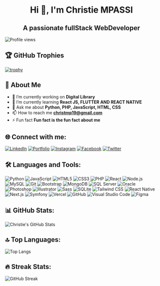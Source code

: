 <div align="center">
  <h1>Hi 👋, I'm Christie MPASSI</h1>
  <h2>A passionate fullStack WebDeveloper</h2>
</div>

![Profile views](https://shields.io/badge/dynamic/json?url=https://api.github.com/users/christmp19&query=$.public_repos&label=Profile%20views&logo=github&style=flat)

## 🏆 GitHub Trophies
[![trophy](https://github-profile-trophy.vercel.app/?username=christmp19&theme=onedark)](https://github.com/christmp19)

## 🚀 About Me
- 🔭 I’m currently working on **Digital Library**
- 🌱 I’m currently learning **React JS, FLUTTER AND REACT NATIVE**
- 💬 Ask me about **Python, PHP, JavaScript, HTML, CSS**
- 📫 How to reach me **christmp19@gmail.com**
- ⚡ Fun fact **Fun fact is the fun fact about me**

## 🌐 Connect with me:
[![LinkedIn](https://img.shields.io/badge/-LinkedIn-0077B5?style=for-the-badge&logo=linkedin&logoColor=white)](https://www.linkedin.com/in/christie-tendresse-mpassi-8aa86925a)
[![Portfolio](https://img.shields.io/badge/-Portfolio-000000?style=for-the-badge&logo=vercel&logoColor=white)](https://personal-portfolio-christie-mpassi.vercel.app)
[![Instagram](https://img.shields.io/badge/-Instagram-E4405F?style=for-the-badge&logo=instagram&logoColor=white)](https://www.instagram.com/christ_mp5)
[![Facebook](https://img.shields.io/badge/-Facebook-1877F2?style=for-the-badge&logo=facebook&logoColor=white)](https://www.facebook.com/christy.mpassi?mibextid=LQQJ4d)
[![Twitter](https://img.shields.io/badge/-Twitter-1DA1F2?style=for-the-badge&logo=twitter&logoColor=white)](https://x.com/christ_mp5)

## 🛠 Languages and Tools:
![Python](https://img.shields.io/badge/-Python-3776AB?style=flat-square&logo=python&logoColor=white)
![JavaScript](https://img.shields.io/badge/-JavaScript-F7DF1E?style=flat-square&logo=javascript&logoColor=black)
![HTML5](https://img.shields.io/badge/-HTML5-E34F26?style=flat-square&logo=html5&logoColor=white)
![CSS3](https://img.shields.io/badge/-CSS3-1572B6?style=flat-square&logo=css3&logoColor=white)
![PHP](https://img.shields.io/badge/-PHP-777BB4?style=flat-square&logo=php&logoColor=white)
![React](https://img.shields.io/badge/-React-61DAFB?style=flat-square&logo=react&logoColor=black)
![Node.js](https://img.shields.io/badge/-Node.js-339933?style=flat-square&logo=node.js&logoColor=white)
![MySQL](https://img.shields.io/badge/-MySQL-4479A1?style=flat-square&logo=mysql&logoColor=white)
![Git](https://img.shields.io/badge/-Git-F05032?style=flat-square&logo=git&logoColor=white)
![Bootstrap](https://img.shields.io/badge/-Bootstrap-563D7C?style=flat-square&logo=bootstrap&logoColor=white)
![MongoDB](https://img.shields.io/badge/-MongoDB-47A248?style=flat-square&logo=mongodb&logoColor=white)
![SQL Server](https://img.shields.io/badge/-SQL%20Server-CC2927?style=flat-square&logo=microsoft-sql-server&logoColor=white)
![Oracle](https://img.shields.io/badge/-Oracle-F80000?style=flat-square&logo=oracle&logoColor=white)
![Photoshop](https://img.shields.io/badge/-Photoshop-31A8FF?style=flat-square&logo=adobe-photoshop&logoColor=black)
![Illustrator](https://img.shields.io/badge/-Illustrator-FF9A00?style=flat-square&logo=adobe-illustrator&logoColor=black)
![Sass](https://img.shields.io/badge/-Sass-CC6699?style=flat-square&logo=sass&logoColor=white)
![SQLite](https://img.shields.io/badge/-SQLite-003B57?style=flat-square&logo=sqlite&logoColor=white)
![Tailwind CSS](https://img.shields.io/badge/-Tailwind%20CSS-38B2AC?style=flat-square&logo=tailwind-css&logoColor=white)
![React Native](https://img.shields.io/badge/-React%20Native-61DAFB?style=flat-square&logo=react&logoColor=black)
![Next.js](https://img.shields.io/badge/-Next.js-000000?style=flat-square&logo=nextdotjs&logoColor=white)
![Symfony](https://img.shields.io/badge/-Symfony-000000?style=flat-square&logo=symfony&logoColor=white)
![Vercel](https://img.shields.io/badge/-Vercel-000000?style=flat-square&logo=vercel&logoColor=white)
![GitHub](https://img.shields.io/badge/-GitHub-181717?style=flat-square&logo=github&logoColor=white)
![Visual Studio Code](https://img.shields.io/badge/-Visual%20Studio%20Code-007ACC?style=flat-square&logo=visual-studio-code&logoColor=white)
![Figma](https://img.shields.io/badge/-Figma-F24E1E?style=flat-square&logo=figma&logoColor=white)


## 📊 GitHub Stats:
![Christie's GitHub Stats](https://github-readme-stats.vercel.app/api?username=christmp19&show_icons=true&theme=radical)

## 🔝 Top Languages:
![Top Langs](https://github-readme-stats.vercel.app/api/top-langs/?username=christmp19&layout=compact&theme=radical)

## 🔥 Streak Stats:
![GitHub Streak](https://github-readme-streak-stats.herokuapp.com/?user=christmp19&theme=radical)


